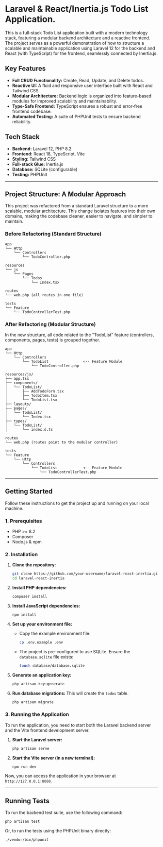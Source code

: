 # Laravel & React/Inertia.js Todo List Application.

This is a full-stack Todo List application built with a modern technology stack, featuring a modular backend architecture and a reactive frontend. The project serves as a powerful demonstration of how to structure a scalable and maintainable application using Laravel 12 for the backend and React (with TypeScript) for the frontend, seamlessly connected by Inertia.js.

## Key Features

- **Full CRUD Functionality:** Create, Read, Update, and Delete todos.
- **Reactive UI:** A fluid and responsive user interface built with React and Tailwind CSS.
- **Modular Architecture:** Backend logic is organized into feature-based modules for improved scalability and maintainability.
- **Type-Safe Frontend:** TypeScript ensures a robust and error-free frontend codebase.
- **Automated Testing:** A suite of PHPUnit tests to ensure backend reliability.

## Tech Stack

- **Backend:** Laravel 12, PHP 8.2
- **Frontend:** React 18, TypeScript, Vite
- **Styling:** Tailwind CSS
- **Full-stack Glue:** Inertia.js
- **Database:** SQLite (configurable)
- **Testing:** PHPUnit

---

## Project Structure: A Modular Approach

This project was refactored from a standard Laravel structure to a more scalable, modular architecture. This change isolates features into their own domains, making the codebase cleaner, easier to navigate, and simpler to maintain.

### Before Refactoring (Standard Structure)

```
app
└── Http
    └── Controllers
        └── TodoController.php

resources
└── js
    └── Pages
        └── Todos
            └── Index.tsx

routes
└── web.php (all routes in one file)

tests
└── Feature
    └── TodoControllerTest.php
```

### After Refactoring (Modular Structure)

In the new structure, all code related to the "TodoList" feature (controllers, components, pages, tests) is grouped together.

```
app
└── Http
    └── Controllers
        └── TodoList                <-- Feature Module
            └── TodoController.php

resources/js/
├── app.tsx
├── components/
│   └── TodoList/
│       ├── AddTodoForm.tsx
│       ├── TodoItem.tsx
│       └── TodoList.tsx
├── layouts/
├── pages/
│   └── TodoList/
│       └── Index.tsx
├── types/
│   └── TodoList/
│       └── index.d.ts

routes
└── web.php (routes point to the modular controller)

tests
└── Feature
    └── Http
        └── Controllers
            └── TodoList            <-- Feature Module
                └── TodoControllerTest.php
```

---

## Getting Started

Follow these instructions to get the project up and running on your local machine.

### 1. Prerequisites

- PHP >= 8.2
- Composer
- Node.js & npm

### 2. Installation

1.  **Clone the repository:**
    ```bash
    git clone https://github.com/your-username/laravel-react-inertia.git
    cd laravel-react-inertia
    ```

2.  **Install PHP dependencies:**
    ```bash
    composer install
    ```

3.  **Install JavaScript dependencies:**
    ```bash
    npm install
    ```

4.  **Set up your environment file:**
    -   Copy the example environment file:
        ```bash
        cp .env.example .env
        ```
    -   The project is pre-configured to use SQLite. Ensure the `database.sqlite` file exists:
        ```bash
        touch database/database.sqlite
        ```

5.  **Generate an application key:**
    ```bash
    php artisan key:generate
    ```

6.  **Run database migrations:**
    This will create the `todos` table.
    ```bash
    php artisan migrate
    ```

### 3. Running the Application

To run the application, you need to start both the Laravel backend server and the Vite frontend development server.

1.  **Start the Laravel server:**
    ```bash
    php artisan serve
    ```

2.  **Start the Vite server (in a new terminal):**
    ```bash
    npm run dev
    ```

Now, you can access the application in your browser at `http://127.0.0.1:8000`.

---

## Running Tests

To run the backend test suite, use the following command:

```bash
php artisan test
```

Or, to run the tests using the PHPUnit binary directly:

```bash
./vendor/bin/phpunit
```
